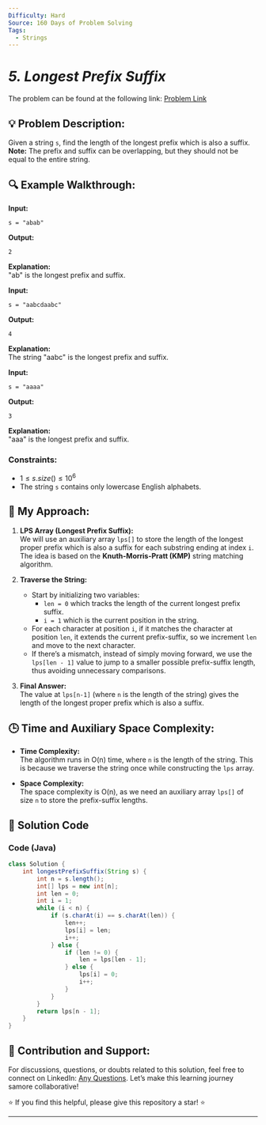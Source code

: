 ```yaml
---
Difficulty: Hard
Source: 160 Days of Problem Solving
Tags:
  - Strings
---
```


#  _5. Longest Prefix Suffix_ 

The problem can be found at the following link: [Problem Link](https://www.geeksforgeeks.org/batch/gfg-160-problems/track/string-bonus-problems/problem/longest-prefix-suffix2527)

## 💡 **Problem Description:**

Given a string `s`, find the length of the longest prefix which is also a suffix.  
**Note:** The prefix and suffix can be overlapping, but they should not be equal to the entire string.

## 🔍 **Example Walkthrough:**

**Input:**

```
s = "abab"
```

**Output:**

```
2
```

**Explanation:**  
"ab" is the longest prefix and suffix.

**Input:**

```
s = "aabcdaabc"
```

**Output:**

```
4
```

**Explanation:**  
The string "aabc" is the longest prefix and suffix.

**Input:**

```
s = "aaaa"
```

**Output:**

```
3
```

**Explanation:**  
"aaa" is the longest prefix and suffix.

### Constraints:

- $1 \leq s.size() \leq 10^6$
- The string `s` contains only lowercase English alphabets.

## 🎯 **My Approach:**

1. **LPS Array (Longest Prefix Suffix):**  
   We will use an auxiliary array `lps[]` to store the length of the longest proper prefix which is also a suffix for each substring ending at index `i`. The idea is based on the **Knuth-Morris-Pratt (KMP)** string matching algorithm.

2. **Traverse the String:**

   - Start by initializing two variables:
     - `len = 0` which tracks the length of the current longest prefix suffix.
     - `i = 1` which is the current position in the string.
   - For each character at position `i`, if it matches the character at position `len`, it extends the current prefix-suffix, so we increment `len` and move to the next character.
   - If there’s a mismatch, instead of simply moving forward, we use the `lps[len - 1]` value to jump to a smaller possible prefix-suffix length, thus avoiding unnecessary comparisons.

3. **Final Answer:**  
   The value at `lps[n-1]` (where `n` is the length of the string) gives the length of the longest proper prefix which is also a suffix.

## 🕒 **Time and Auxiliary Space Complexity:**

- **Time Complexity:**  
  The algorithm runs in O(n) time, where `n` is the length of the string. This is because we traverse the string once while constructing the `lps` array.

- **Space Complexity:**  
  The space complexity is O(n), as we need an auxiliary array `lps[]` of size `n` to store the prefix-suffix lengths.

## 📝 **Solution Code**
### Code (Java)

```java
class Solution {
    int longestPrefixSuffix(String s) {
        int n = s.length();
        int[] lps = new int[n];
        int len = 0;
        int i = 1;
        while (i < n) {
            if (s.charAt(i) == s.charAt(len)) {
                len++;
                lps[i] = len;
                i++;
            } else {
                if (len != 0) {
                    len = lps[len - 1];
                } else {
                    lps[i] = 0;
                    i++;
                }
            }
        }
        return lps[n - 1];
    }
}
```
## 🎯 Contribution and Support:

For discussions, questions, or doubts related to this solution, feel free to connect on LinkedIn: [Any Questions](https://www.linkedin.com/in/sanjana-yadav007). Let’s make this learning journey samore collaborative!

⭐ If you find this helpful, please give this repository a star! ⭐

---
